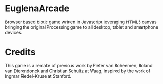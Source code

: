 # EuglenaArcade
Browser based biotic game written in Javascript leveraging HTML5 canvas bringing the original Processing game to all desktop, tablet and smartphone devices.

# Credits
This game is a remake of previous work by Pieter van Boheemen, Roland van Dierendonck and Christian Schultz at Waag, inspired by the work of Ingmar Riedel-Kruse at Stanford.
